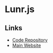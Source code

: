 # Lunr.js

## Links

- [Code Repository](https://github.com/olivernn/lunr.js)
- [Main Website](https://lunrjs.com/)
